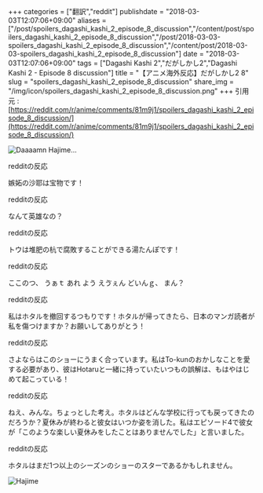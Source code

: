 +++
categories = ["翻訳","reddit"]
publishdate = "2018-03-03T12:07:06+09:00"
aliases = ["/post/spoilers_dagashi_kashi_2_episode_8_discussion","/content/post/spoilers_dagashi_kashi_2_episode_8_discussion","/post/2018-03-03-spoilers_dagashi_kashi_2_episode_8_discussion","/content/post/2018-03-03-spoilers_dagashi_kashi_2_episode_8_discussion"]
date = "2018-03-03T12:07:06+09:00"
tags = ["Dagashi Kashi 2","だがしかし2","Dagashi Kashi 2 - Episode 8 discussion"]
title = "【アニメ海外反応】だがしかし2 8"
slug = "spoilers_dagashi_kashi_2_episode_8_discussion"
share_img = "/img/icon/spoilers_dagashi_kashi_2_episode_8_discussion.png"
+++
引用元 : [https://reddit.com/r/anime/comments/81m9j1/spoilers_dagashi_kashi_2_episode_8_discussion/](https://reddit.com/r/anime/comments/81m9j1/spoilers_dagashi_kashi_2_episode_8_discussion/)

![Daaaamn Hajime...](https://i.imgur.com/Q8G8KWb.png)

<p><span class="reddit-comment">redditの反応</span></p>嫉妬の沙耶は宝物です！

<p><span class="reddit-comment">redditの反応</span></p>なんて英雄なの？

<p><span class="reddit-comment">redditの反応</span></p>トウは堆肥の杭で腐敗することができる湯たんぽです！

<p><span class="reddit-comment">redditの反応</span></p>ここのつ、 うぁｔ あれ よう えゔぇん どいんｇ、 まん？

<p><span class="reddit-comment">redditの反応</span></p>私はホタルを撤回するつもりです！ホタルが帰ってきたら、日本のマンガ読者が私を傷つけますか？お願いしてありがとう！

<p><span class="reddit-comment">redditの反応</span></p>さよならはこのショーにうまく合っています。私はTo-kunのおかしなことを愛する必要があり、彼はHotaruと一緒に持っていたいつもの誤解は、もはやはじめて起こっている！

<p><span class="reddit-comment">redditの反応</span></p>ねえ、みんな。ちょっとした考え。ホタルはどんな学校に行っても戻ってきたのだろうか？夏休みが終わると彼女はいつか姿を消した。私はエピソード4で彼女が「このような楽しい夏休みをしたことはありませんでした」と言いました。

<p><span class="reddit-comment">redditの反応</span></p>ホタルはまだ1つ以上のシーズンのショーのスターであるかもしれません。

![Hajime](https://imgur.com/gUdg9qz.jpg)
